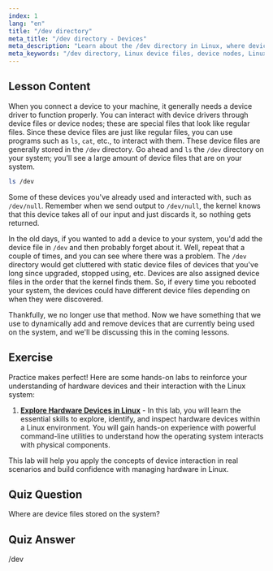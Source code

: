 ```yaml
---
index: 1
lang: "en"
title: "/dev directory"
meta_title: "/dev directory - Devices"
meta_description: "Learn about the /dev directory in Linux, where device files are stored. Understand device nodes and how to interact with them. Explore /dev with ls. Linux beginner guide."
meta_keywords: "/dev directory, Linux device files, device nodes, Linux tutorial, ls /dev, Linux beginner, Linux guide"
---
```


## Lesson Content

When you connect a device to your machine, it generally needs a device driver to function properly. You can interact with device drivers through device files or device nodes; these are special files that look like regular files. Since these device files are just like regular files, you can use programs such as `ls`, `cat`, etc., to interact with them. These device files are generally stored in the `/dev` directory. Go ahead and `ls` the `/dev` directory on your system; you'll see a large amount of device files that are on your system.

```bash
ls /dev
```

Some of these devices you've already used and interacted with, such as `/dev/null`. Remember when we send output to `/dev/null`, the kernel knows that this device takes all of our input and just discards it, so nothing gets returned.

In the old days, if you wanted to add a device to your system, you'd add the device file in `/dev` and then probably forget about it. Well, repeat that a couple of times, and you can see where there was a problem. The `/dev` directory would get cluttered with static device files of devices that you've long since upgraded, stopped using, etc. Devices are also assigned device files in the order that the kernel finds them. So, if every time you rebooted your system, the devices could have different device files depending on when they were discovered.

Thankfully, we no longer use that method. Now we have something that we use to dynamically add and remove devices that are currently being used on the system, and we'll be discussing this in the coming lessons.

## Exercise

Practice makes perfect! Here are some hands-on labs to reinforce your understanding of hardware devices and their interaction with the Linux system:

1. **[Explore Hardware Devices in Linux](https://labex.io/labs/comptia-explore-hardware-devices-in-linux-590861)** - In this lab, you will learn the essential skills to explore, identify, and inspect hardware devices within a Linux environment. You will gain hands-on experience with powerful command-line utilities to understand how the operating system interacts with physical components.

This lab will help you apply the concepts of device interaction in real scenarios and build confidence with managing hardware in Linux.

## Quiz Question

Where are device files stored on the system?

## Quiz Answer

/dev
